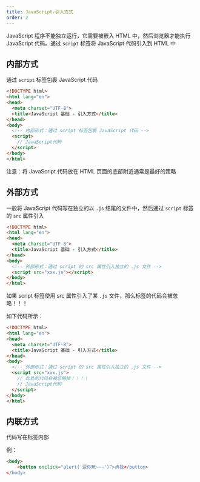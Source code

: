 ```yaml
---
title: JavaScript-引入方式
order: 2
---
```


JavaScript 程序不能独立运行，它需要被嵌入 HTML 中，然后浏览器才能执行 JavaScript 代码。通过 `script` 标签将 JavaScript 代码引入到 HTML 中

## 内部方式

通过 `script` 标签包裹 JavaScript 代码

```html
<!DOCTYPE html>
<html lang="en">
<head>
  <meta charset="UTF-8">
  <title>JavaScript 基础 - 引入方式</title>
</head>
<body>
  <!-- 内部形式：通过 script 标签包裹 JavaScript 代码 -->
  <script>
    // JavaScript代码 
  </script>
</body>
</html>
```

注意：将 JavaScript 代码放在 HTML 页面的底部附近通常是最好的策略

## 外部方式

一般将 JavaScript 代码写在独立的以 `.js` 结尾的文件中，然后通过 `script` 标签的 `src` 属性引入

```html
<!DOCTYPE html>
<html lang="en">
<head>
  <meta charset="UTF-8">
  <title>JavaScript 基础 - 引入方式</title>
</head>
<body>
  <!-- 外部形式：通过 script 的 src 属性引入独立的 .js 文件 -->
  <script src="xxx.js"></script>
</body>
</html>
```

如果 script 标签使用 src 属性引入了某 `.js` 文件，那么标签的代码会被忽略！！！

如下代码所示：

```html
<!DOCTYPE html>
<html lang="en">
<head>
  <meta charset="UTF-8">
  <title>JavaScript 基础 - 引入方式</title>
</head>
<body>
  <!-- 外部形式：通过 script 的 src 属性引入独立的 .js 文件 -->
  <script src="xxx.js">
    // 此处的代码会被忽略掉！！！！
  	// JavaScript代码
  </script>
</body>
</html>
```

## 内联方式

代码写在标签内部

例：

```html
<body>
	<button onclick="alert('逗你玩~~~')“>点我</button>
</body>
```

